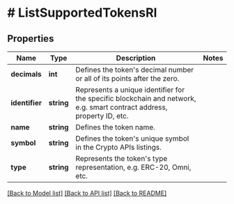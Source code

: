 # # ListSupportedTokensRI

## Properties

Name | Type | Description | Notes
------------ | ------------- | ------------- | -------------
**decimals** | **int** | Defines the token&#39;s decimal number or all of its points after the zero. |
**identifier** | **string** | Represents a unique identifier for the specific blockchain and network, e.g. smart contract address, property ID, etc. |
**name** | **string** | Defines the token name. |
**symbol** | **string** | Defines the token&#39;s unique symbol in the Crypto APIs listings. |
**type** | **string** | Represents the token&#39;s type representation, e.g. ERC-20, Omni, etc. |

[[Back to Model list]](../../README.md#models) [[Back to API list]](../../README.md#endpoints) [[Back to README]](../../README.md)
